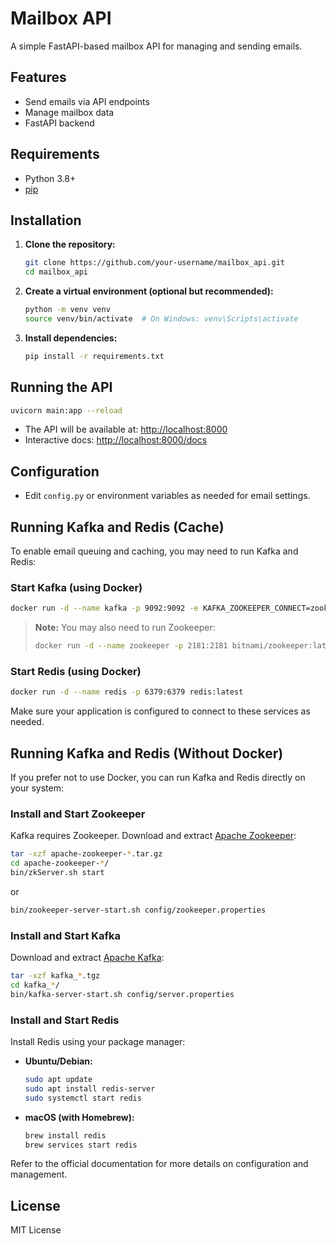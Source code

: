 # Mailbox API

A simple FastAPI-based mailbox API for managing and sending emails.

## Features

- Send emails via API endpoints
- Manage mailbox data
- FastAPI backend

## Requirements

- Python 3.8+
- [pip](https://pip.pypa.io/en/stable/)

## Installation

1. **Clone the repository:**
    ```bash
    git clone https://github.com/your-username/mailbox_api.git
    cd mailbox_api
    ```

2. **Create a virtual environment (optional but recommended):**
    ```bash
    python -m venv venv
    source venv/bin/activate  # On Windows: venv\Scripts\activate
    ```

3. **Install dependencies:**
    ```bash
    pip install -r requirements.txt
    ```

## Running the API

```bash
uvicorn main:app --reload
```

- The API will be available at: [http://localhost:8000](http://localhost:8000)
- Interactive docs: [http://localhost:8000/docs](http://localhost:8000/docs)

## Configuration

- Edit `config.py` or environment variables as needed for email settings.

## Running Kafka and Redis (Cache)

To enable email queuing and caching, you may need to run Kafka and Redis:

### Start Kafka (using Docker)

```bash
docker run -d --name kafka -p 9092:9092 -e KAFKA_ZOOKEEPER_CONNECT=zookeeper:2181 -e KAFKA_ADVERTISED_LISTENERS=PLAINTEXT://localhost:9092 bitnami/kafka:latest
```

> **Note:** You may also need to run Zookeeper:
>
> ```bash
> docker run -d --name zookeeper -p 2181:2181 bitnami/zookeeper:latest
> ```

### Start Redis (using Docker)

```bash
docker run -d --name redis -p 6379:6379 redis:latest
```

Make sure your application is configured to connect to these services as needed.

## Running Kafka and Redis (Without Docker)

If you prefer not to use Docker, you can run Kafka and Redis directly on your system:

### Install and Start Zookeeper

Kafka requires Zookeeper. Download and extract [Apache Zookeeper](https://zookeeper.apache.org/releases.html):

```bash
tar -xzf apache-zookeeper-*.tar.gz
cd apache-zookeeper-*/
bin/zkServer.sh start
```

or 

```bash
bin/zookeeper-server-start.sh config/zookeeper.properties
```

### Install and Start Kafka

Download and extract [Apache Kafka](https://kafka.apache.org/downloads):

```bash
tar -xzf kafka_*.tgz
cd kafka_*/
bin/kafka-server-start.sh config/server.properties
```

### Install and Start Redis

Install Redis using your package manager:

- **Ubuntu/Debian:**
    ```bash
    sudo apt update
    sudo apt install redis-server
    sudo systemctl start redis
    ```
- **macOS (with Homebrew):**
    ```bash
    brew install redis
    brew services start redis
    ```

Refer to the official documentation for more details on configuration and management.

## License

MIT License